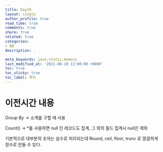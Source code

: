 ```yaml
---
title: Day10
layout: single
author_profile: true
read_time: true
comments: true
share: true
related: true
categories:
- DB
description: .

meta_keywords: java,static,memory
last_modified_at: '2021-08-10 12:00:00 +0800'
toc: true
toc_sticky: true
toc_label: 목차
---
```


# 이전시간 내용

Group By -> 소계를 구할 때 사용

Count() -> *를 사용하면 null 인 레코드도 집계, 그 외의 필드 집계시 null은 제외

기본적으로 대부분의 숫자는 실수로 처리되는데 Round, ceil, floor, trunc 로 깔끔하게 정수로 만들 수 있다. 
